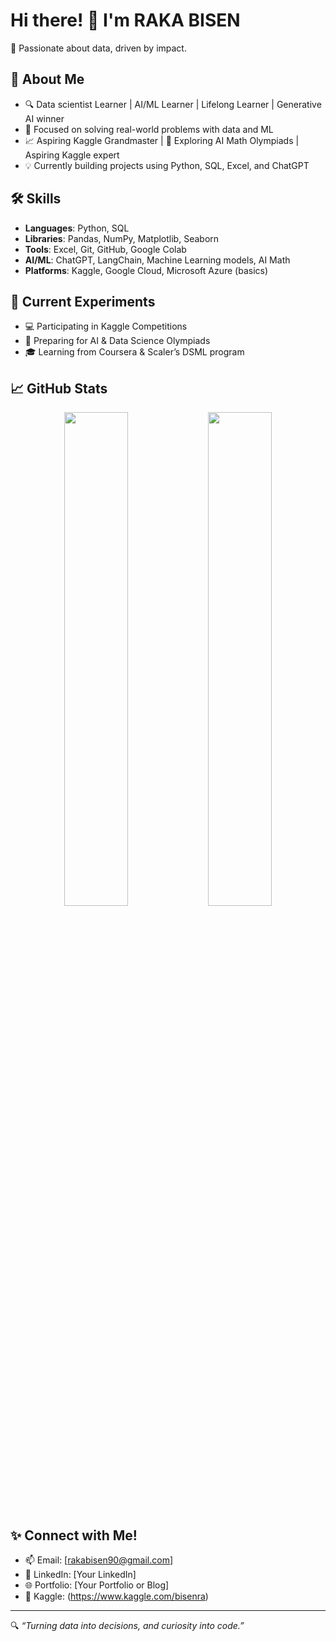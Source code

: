 # Hi there! 👋 I'm RAKA BISEN

🚀 Passionate about data, driven by impact.

## 💼 About Me
- 🔍 Data scientist Learner | AI/ML Learner | Lifelong Learner | Generative AI winner
- 🎯 Focused on solving real-world problems with data and ML
- 📈 Aspiring Kaggle Grandmaster | 🧠 Exploring AI Math Olympiads | Aspiring Kaggle expert
- 💡 Currently building projects using Python, SQL, Excel, and ChatGPT

## 🛠️ Skills
- **Languages**: Python, SQL
- **Libraries**: Pandas, NumPy, Matplotlib, Seaborn
- **Tools**: Excel, Git, GitHub, Google Colab
- **AI/ML**: ChatGPT, LangChain, Machine Learning models, AI Math
- **Platforms**: Kaggle, Google Cloud, Microsoft Azure (basics)

## 🧪 Current Experiments
- 💻 Participating in Kaggle Competitions
- 🧠 Preparing for AI & Data Science Olympiads
- 🎓 Learning from Coursera & Scaler’s DSML program

## 📈 GitHub Stats
<p align="center">
  <img src="https://github-readme-stats.vercel.app/api?username=your-username&show_icons=true&theme=radical" width="45%" />
  <img src="https://github-readme-streak-stats.herokuapp.com/?user=your-username&theme=radical" width="45%" />
</p>

## ✨ Connect with Me!
- 📫 Email: [rakabisen90@gmail.com]
- 💼 LinkedIn: [Your LinkedIn]
- 🌐 Portfolio: [Your Portfolio or Blog]
- 🧠 Kaggle: (https://www.kaggle.com/bisenra)

---

🔍 *“Turning data into decisions, and curiosity into code.”*
